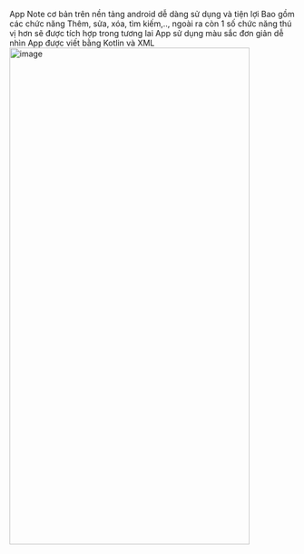 App Note cơ bản trên nền tảng android dễ dàng sử dụng và tiện lợi
Bao gồm các chức năng Thêm, sửa, xóa, tìm kiếm,.., ngoài ra còn 1 số chức năng thú vị hơn sẽ được tích hợp trong tương lai
App sử dụng màu sắc đơn giản dễ nhìn
App được viết bằng Kotlin và XML
<img width="423" height="875" alt="image" src="https://github.com/user-attachments/assets/ad7fd2df-c55b-4efe-be99-b5822fb03581" />
